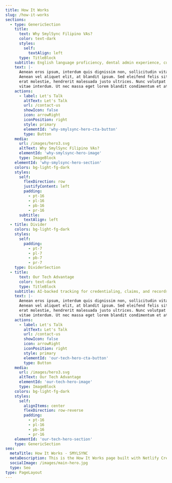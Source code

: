 ```yaml
---
title: How It Works
slug: /how-it-works
sections:
  - type: GenericSection
    title:
      text: Why SmylSync Filipino VAs?
      color: text-dark
      styles:
        self:
          textAlign: left
      type: TitleBlock
    subtitle: English language proficiency, dental admin experience, cultural fit
    text: |-
      Aenean eros ipsum, interdum quis dignissim non, sollicitudin vitae nisl.
      Aenean vel aliquet elit, at blandit ipsum. Sed eleifend felis sit amet
      erat molestie, hendrerit malesuada justo ultrices. Nunc volutpat at erat
      vitae interdum. Ut nec massa eget lorem blandit condimentum et at risus.
    actions:
      - label: Let's Talk
        altText: Let's Talk
        url: /contact-us
        showIcon: false
        icon: arrowRight
        iconPosition: right
        style: primary
        elementId: 'why-smylsync-hero-cta-button'
        type: Button
    media:
      url: /images/hero3.svg
      altText: Why SmylSync Filipino VAs?
      elementId: 'why-smylsync-hero-image'
      type: ImageBlock
    elementId: 'why-smylsync-hero-section'
    colors: bg-light-fg-dark
    styles:
      self:
        flexDirection: row
        justifyContent: left
        padding:
          - pt-16
          - pl-16
          - pb-16
          - pr-16
      subtitle:
        textAlign: left
  - title: Divider
    colors: bg-light-fg-dark
    styles:
      self:
        padding:
          - pt-7
          - pl-7
          - pb-7
          - pr-7
    type: DividerSection
  - title:
      text: Our Tech Advantage
      color: text-dark
      type: TitleBlock
    subtitle: AI-backed tracking for credentialing, claims, and records
    text: |-
      Aenean eros ipsum, interdum quis dignissim non, sollicitudin vitae nisl.
      Aenean vel aliquet elit, at blandit ipsum. Sed eleifend felis sit amet
      erat molestie, hendrerit malesuada justo ultrices. Nunc volutpat at erat
      vitae interdum. Ut nec massa eget lorem blandit condimentum et at risus.
    actions:
      - label: Let's Talk
        altText: Let's Talk
        url: /contact-us
        showIcon: false
        icon: arrowRight
        iconPosition: right
        style: primary
        elementId: 'our-tech-hero-cta-button'
        type: Button
    media:
      url: /images/hero3.svg
      altText: Our Tech Advantage
      elementId: 'our-tech-hero-image'
      type: ImageBlock
    colors: bg-light-fg-dark
    styles:
      self:
        alignItems: center
        flexDirection: row-reverse
        padding:
          - pt-16
          - pl-16
          - pb-16
          - pr-16
    elementId: 'our-tech-hero-section'
    type: GenericSection
seo:
  metaTitle: How It Works - SMYLSYNC
  metaDescription: This is the How It Works page built with Netlify Create.
  socialImage: /images/main-hero.jpg
  type: Seo
type: PageLayout
---
```

